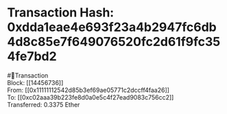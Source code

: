 
Transaction Hash: 0xdda1eae4e693f23a4b2947fc6db4d8c85e7f649076520fc2d61f9fc354fe7bd2
====================================================================================
  
#💸Transaction  
Block: [[14456736]]  
From: [[0x11111112542d85b3ef69ae05771c2dccff4faa26]]  
To: [[0xc02aaa39b223fe8d0a0e5c4f27ead9083c756cc2]]  
Transferred: 0.3375 Ether